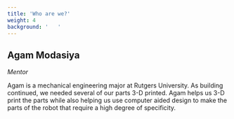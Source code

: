 ```yaml
---
title: 'Who are we?'
weight: 4
background: '   '
---
```

Agam Modasiya
---
_Mentor_

Agam is a mechanical engineering major at Rutgers University. As building continued, we needed several of our parts 3-D printed. Agam helps us 3-D print the parts while also helping us use computer aided design to make the parts of the robot that require a high degree of specificity.
